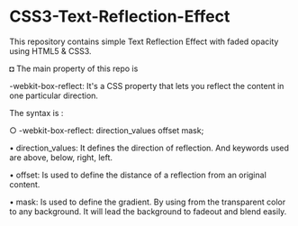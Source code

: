 # CSS3-Text-Reflection-Effect
This repository contains simple Text Reflection Effect with faded opacity using HTML5 & CSS3.

◘ The main property of this repo is

-webkit-box-reflect: It's a CSS property that lets you reflect the content in one particular direction.

The syntax is :

○ -webkit-box-reflect: direction_values offset mask;
  
  
  • direction_values: It defines the direction of reflection. And keywords used are above, below, right, left.
  
  • offset: Is used to define the distance of a reflection from an original content.
  
  • mask: Is used to define the gradient. By using from the transparent color to any background. It will lead the background to fadeout and blend easily.

  
      
  
